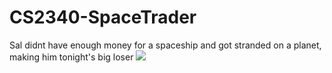 # CS2340-SpaceTrader

Sal didnt have enough money for a spaceship and got stranded on a planet, making him tonight's big loser
![](https://www.instagram.com/p/BryJWvfl2vj/?utm_source=ig_web_button_share_sheet)
